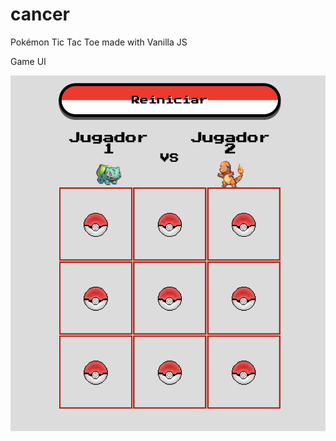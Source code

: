 # cancer

Pokémon Tic Tac Toe made with Vanilla JS


Game UI

![alt text](https://github.com/Gabriel77780/cancer/blob/master/assets/sample/game-ui.png)
